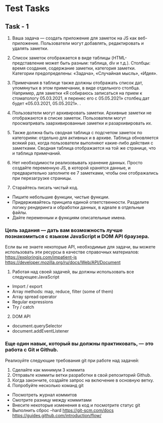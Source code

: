 # Test Tasks

## Task - 1

1. Ваша задача — создать приложение для заметок на JS как веб-приложение. Пользователи могут добавлять, редактировать и удалять заметки.
2. Список заметок отображается в виде таблицы (HTML-представление может быть разным: таблица, div и т.д.). Столбцы: время создания, содержание заметки, категория заметки. Категории предопределены: «Задача», «Случайная мысль», «Идея».
3. Примечания в таблице также должны отображать список дат, упомянутых в этом примечании, в виде отдельного столбца. Например, для заметки «Я собираюсь записаться на прием к стоматологу 05.03.2021, я перенес его с 05.05.2021» столбец дат будет «05.03.2021, 05.05.2021». .
4. Пользователи могут архивировать заметки. Архивные заметки не отображаются в списке заметок. Пользователи могут просматривать заархивированные заметки и разархивировать их.
5. Также должна быть сводная таблица с подсчетом заметок по категориям: отдельно для активных и в архиве. Таблица обновляется всякий раз, когда пользователи выполняют какие-либо действия с заметками. Сводная таблица отображается на той же странице, что и таблица примечаний.
6. Нет необходимости реализовывать хранение данных. Просто создайте переменную JS, в которой хранятся данные, и предварительно заполните ее 7 заметками, чтобы они отображались при перезагрузке страницы.

7. Старайтесь писать чистый код.
- Пишите небольшие функции, чистые функции.
- Придерживайтесь принципа единой ответственности. Разделите логику рендеринга и обработки данных, в идеале в отдельные файлы.
- Дайте переменным и функциям описательные имена.

### Цель задания — дать вам возможность лучше познакомиться с языком JavaScript и DOM API браузера. 
Если вы не знаете некоторые API, необходимые для задачи, вы можете использовать эти ресурсы в качестве справочных материалов:
https://exploringjs.com/impatient-js      
https://developer.mozilla.org/ru/docs/Web/API/Document 

1.	Работая над своей задачей, вы должны использовать все следующее:JavaScript
-	Import / export 
-	Array methods: map, reduce, filter (some of them)
-	Array spread operator
-	Regular expressions
-	Try / catch
2.	DOM API
-	document.querySelector
-	document.addEventListener

### Еще один навык, который вы должны практиковать, — это работа с Git и Github. 
Реализуйте следующие требования git при работе над задачей:
1. Сделайте как минимум 3 коммита
2. Отправьте коммиты ветки разработки в свой репозиторий Github.
3. Когда закончите, создайте запрос на включение в основную ветку.
4. Попробуйте несколько команд git
- Посмотреть журнал коммитов
- Смотрите разницу между коммитами
- Внесите некоторые изменения в код и посмотрите статус git
- Выполнить сброс –hard
https://git-scm.com/docs 
https://guides.github.com/introduction/flow/ 

